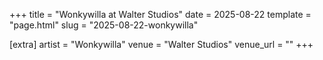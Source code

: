 +++
title = "Wonkywilla at Walter Studios"
date = 2025-08-22
template = "page.html"
slug = "2025-08-22-wonkywilla"

[extra]
artist = "Wonkywilla"
venue = "Walter Studios"
venue_url = ""
+++
